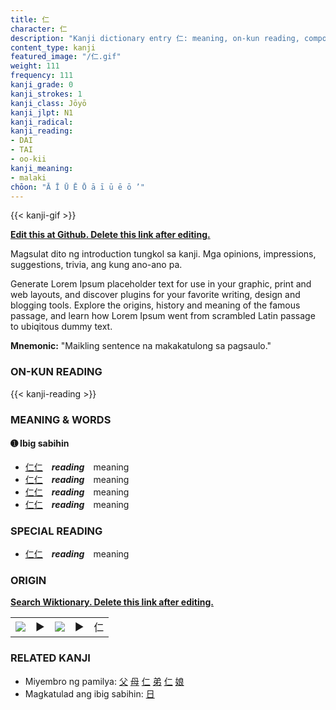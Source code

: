 ```yaml
---
title: 仁
character: 仁
description: "Kanji dictionary entry 仁: meaning, on-kun reading, compounds, origin, related kanji"
content_type: kanji
featured_image: "/仁.gif"
weight: 111
frequency: 111
kanji_grade: 0
kanji_strokes: 1
kanji_class: Jōyō
kanji_jlpt: N1
kanji_radical: 
kanji_reading: 
- DAI
- TAI
- oo-kii
kanji_meaning:
- malaki
chōon: "Ā Ī Ū Ē Ō ā ī ū ē ō ’"
---
```

[//]: # (Don't edit the line below. Kanji animated GIF code is automatically generated.)
{{< kanji-gif >}}

[//]: # (Edit below this line.)

**[Edit this at Github. Delete this link after editing.](https://github.com/tim0g/tim/tree/main/content/kanji/仁/index.md)**

Magsulat dito ng introduction tungkol sa kanji. Mga opinions, impressions, suggestions, trivia, ang kung ano-ano pa.

Generate Lorem Ipsum placeholder text for use in your graphic, print and web layouts, and discover plugins for your favorite writing, design and blogging tools. Explore the origins, history and meaning of the famous passage, and learn how Lorem Ipsum went from scrambled Latin passage to ubiqitous dummy text.
 
**Mnemonic:** "Maikling sentence na makakatulong sa pagsaulo."

### ON-KUN READING

[//]: # (Don't edit the line below. ON-KUN READING code is automatically generated.)
{{< kanji-reading >}}

### MEANING & WORDS

#### ➊ **Ibig sabihin**
  - [仁](../仁)[仁](../仁)　***reading***　meaning
  - [仁](../仁)[仁](../仁)　***reading***　meaning
  - [仁](../仁)[仁](../仁)　***reading***　meaning
  - [仁](../仁)[仁](../仁)　***reading***　meaning

### SPECIAL READING
  - [仁](../仁)[仁](../仁)　***reading***　meaning

### ORIGIN

**[Search Wiktionary. Delete this link after editing.](https://wiktionary.org/wiki/仁)**
<table class="kanji-table"><tr><td>
<img src="60px-仁-bronze.svg.png">
</td><td>▶</td><td>
<img src="60px-仁-oracle.svg.png">
</td><td>▶</td>
<td class="kanji-origin">仁</td>
</tr></table>

### RELATED KANJI
- Miyembro ng pamilya: [父](../父) [母](../母) [仁](../仁) [弟](../弟) [仁](../仁) [娘](../娘)
- Magkatulad ang ibig sabihin: [日](../日)
